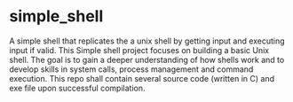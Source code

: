 # simple_shell
A simple shell that replicates the a unix shell by getting input and executing input if valid. 
This Simple shell project focuses on building a basic Unix shell.
The goal is to gain a deeper understanding of how shells work and to develop skills in system calls, process management and command execution.
This repo shall contain several source code (written in C) and exe file upon successful compilation.
